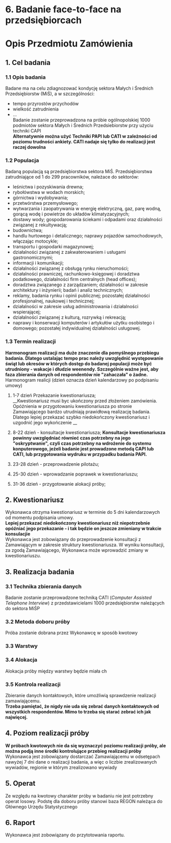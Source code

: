 # 6. Badanie face-to-face na przedsiębiorcach  

# Opis Przedmiotu Zamówienia
## 1. Cel badania    
### 1.1 Opis badania    
Badane ma na celu zdiagnozować kondycję sektora Małych i Średnich Przedsiębiorstw (MiŚ), a w szczególności:  
  * tempo przyrostów przychodów
  * wielkość zatrudnienia
  * ...    
Badanie zostanie przeprowadzona na próbie ogólnopolskiej 1000 podmiotów sektora Małych i Średnich Przedsiebiorstw przy użyciu techniki CAPI      
__Alternatywnie można użyć Techniki PAPI lub CATI w zależności od poziomu trudności ankiety. CATI nadaje się tylko do  realizacji jest raczej dowolna__     

### 1.2 Populacja
Badaną populacją są przedsiębiorstwa sektora MiŚ. 
Przedsiębiorstwa zatrudniające od 1 do 299 pracowników, należace do sektorów:    
  * leśnictwa i pozyskiwania drewna;
  * rybołówstwa w wodach morskich;
  * górnictwa i wydobywania;
  * przetwórstwa przemysłowego;
  * wytwarzania i zaopatrywania w energię elektryczną, gaz, parę wodną, gorącą wodę i powietrze do układów klimatyzacyjnych;
  * dostawy wody; gospodarowania ściekami i odpadami oraz działalności związanej z rekultywacją;
  * budownictwa;
  * handlu hurtowego i detalicznego; naprawy pojazdów samochodowych, włączając motocykle;
  * transportu i gospodarki magazynowej;
  * działalności związanej z zakwaterowaniem i usługami gastronomicznymi;
  * informacji i komunikacji;
  * działalności związanej z obsługą rynku nieruchomości;
  * działalności prawniczej, rachunkowo-księgowej i doradztwa podatkowego, działalności firm centralnych (head offices);
  * doradztwa związanego z zarządzaniem; działalności w zakresie architektury i inżynierii; badań i analiz technicznych;
  * reklamy, badania rynku i opinii publicznej; pozostałej działalności profesjonalnej, naukowej i technicznej;
  * działalności w zakresie usług administrowania i działalności wspierającej;
  * działalności związanej z kulturą, rozrywką i rekreacją;
  * naprawy i konserwacji komputerów i artykułów użytku osobistego i domowego; pozostałej indywidualnej działalności usługowej.    


### 1.3 Termin realizacji    

__Harmonogram realizacji ma duże znaczenie dla pomyślnego przebiegu badania. Dlatego ustalając tempo prac należy uwzględnić występowanie świąt lub okresów w których dostęp do badanej populacji może być utrudniony - wakacje i dłudzie weenendy. Szczególnie ważne jest, aby faza zbierania danych od respondentów nie "zahaczała" o żadne.__    
Harmonogram realicji (dzień oznacza dzień kalendarzowy po podpisaniu umowy)
1. 1-7 dzień  Przekazanie kwestionariusza;     
__Kwestionariusz musi byc ukończony przed złożeniem zamówienia. Opóźnienia w przygotowaniu kwestionariusza po stronie Zamawiającego bardzo utrudniają prawidłową realizację badania. Dlatego lepiej przekazać szybko niedokończony kwestionariusz i uzgodnić jego wykończenie __    

3. 8-22 dzień - konsultacje kwestionariusza;
__Konsultacje kwestionariusza powinny uwzględniać równieć czas potrzebny na jego "oskryptwanie", czyli czas potrzebny na wdrożenie do systemu konputerowego, jeżeli badanie jest prowadzone metodą CAPI lub CATI, lub przygotowania wydruku w przypadku badania PAPI.__    

4. 23-28 dzień - przeprowadzenie pilotażu;  
5. 25-30 dzień - wprowadzanie poprawek w kwestionariuszu;   
6. 31-36 dzień - przygotowanie alokacji próby;   

## 2. Kwestionariusz

Wykonawca otrzyma kwestionariusz w terminie do 5 dni kalendarzowych od momentu podpisania umowy.   
__Lepiej przekazać niedokończony kwestionariusz niż niepotrzebnie opóźniać jego przekazanie - i tak będzie on jeszcze zmieniany w trakcie konsulacjie__      
Wykonawca jest zobowiązany do przeprowadzenie konsultacji z Zamawiającym w zakresie struktury kwestionariusza. W wyniku konsultacji, za zgodą Zamawiającego, Wykonawca może wprowadzić zmiany w kwestionariuszu.

## 3. Realizacja badania

### 3.1 Technika zbierania danych
Badanie zostanie przeprowadzone techniką CATI (_Computer Assisted Telephone Interview_) z przedstawicielami 1000 przedsiębiorstw należących do sektora MiŚP

### 3.2 Metoda doboru próby
Próba zostanie dobrana przez Wykonawcę w sposób kwotowy

### 3.3 Warstwy 

### 3.4 Alokacja
Alokacja próby między warstwy będzie miała ch
### 3.5 Kontrola realizacji
Zbieranie danych kontaktowych, które umożliwią sprawdzenie realizacji zamawiającemu.    
__Trzeba pamiętać, że nigdy nie uda się zebrać danych kontaktowych od wszystkich respondentów. Mimo to trzeba się starać zebrać ich jak najwięcej.__    

## 4. Poziom realizacji próby   
__W próbach kwotowych nie da się wyznaczyć poziomu realizacji próby, ale można podją inne środki kontrolujące przebieg realizacji próby__   
Wykonawca jest zobowiązany dostarczać Zamawiającemu w odsetępach nawyżej 7 dni dane o realizacji badania, a więc o liczbie zrealizowanych wywiadów, regionie w którym zrealizowano wywiady

## 5. Operat    
Ze względu na kwotowy charakter próby w badaniu nie jest potrzebny operat losowy. Podstę dla doboru próby stanowi baza REGON należąca do Głównego Urzędu Statystycznego

## 6. Raport
Wykonawca jest zobowiązany do przytotowania raportu.

